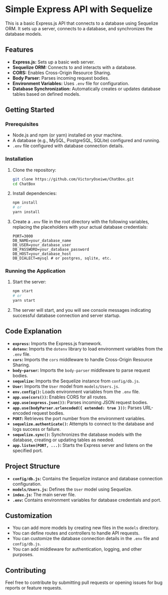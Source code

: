 # Simple Express API with Sequelize

This is a basic Express.js API that connects to a database using Sequelize ORM. It sets up a server, connects to a database, and synchronizes the database models.

## Features

-   **Express.js:** Sets up a basic web server.
-   **Sequelize ORM:** Connects to and interacts with a database.
-   **CORS:** Enables Cross-Origin Resource Sharing.
-   **Body Parser:** Parses incoming request bodies.
-   **Environment Variables:** Uses `.env` file for configuration.
-   **Database Synchronization:** Automatically creates or updates database tables based on defined models.

## Getting Started

### Prerequisites

-   Node.js and npm (or yarn) installed on your machine.
-   A database (e.g., MySQL, PostgreSQL, SQLite) configured and running.
-   `.env` file configured with database connection details.

### Installation

1.  Clone the repository:

    ```bash
    git clone https://github.com/VictoryOseiwe/ChatBox.git
    cd ChatBox
    ```

2.  Install dependencies:

    ```bash
    npm install
    # or
    yarn install
    ```

3.  Create a `.env` file in the root directory with the following variables, replacing the placeholders with your actual database credentials:

    ```
    PORT=3000
    DB_NAME=your_database_name
    DB_USER=your_database_user
    DB_PASSWORD=your_database_password
    DB_HOST=your_database_host
    DB_DIALECT=mysql # or postgres, sqlite, etc.
    ```

### Running the Application

1.  Start the server:

    ```bash
    npm start
    # or
    yarn start
    ```

2.  The server will start, and you will see console messages indicating successful database connection and server startup.

## Code Explanation

-   **`express`:** Imports the Express.js framework.
-   **`dotenv`:** Imports the `dotenv` library to load environment variables from the `.env` file.
-   **`cors`:** Imports the `cors` middleware to handle Cross-Origin Resource Sharing.
-   **`body-parser`:** Imports the `body-parser` middleware to parse request bodies.
-   **`sequelize`:** Imports the Sequelize instance from `config/db.js`.
-   **`User`:** Imports the `User` model from `models/Users.js`.
-   **`env.config()`:** Loads environment variables from the `.env` file.
-   **`app.use(cors())`:** Enables CORS for all routes.
-   **`app.use(express.json())`:** Parses incoming JSON request bodies.
-   **`app.use(bodyParser.urlencoded({ extended: true }))`:** Parses URL-encoded request bodies.
-   **`PORT`:** Retrieves the port number from the environment variables.
-   **`sequelize.authenticate()`:** Attempts to connect to the database and logs success or failure.
-   **`sequelize.sync()`:** Synchronizes the database models with the database, creating or updating tables as needed.
-   **`app.listen(PORT, ...)`:** Starts the Express server and listens on the specified port.

## Project Structure

-   **`config/db.js`:** Contains the Sequelize instance and database connection configuration.
-   **`models/Users.js`:** Defines the `User` model using Sequelize.
-   **`index.js`:** The main server file.
-   **`.env`:** Contains environment variables for database credentials and port.

## Customization

-   You can add more models by creating new files in the `models` directory.
-   You can define routes and controllers to handle API requests.
-   You can customize the database connection details in the `.env` file and `config/db.js`.
-   You can add middleware for authentication, logging, and other purposes.

## Contributing

Feel free to contribute by submitting pull requests or opening issues for bug reports or feature requests.
